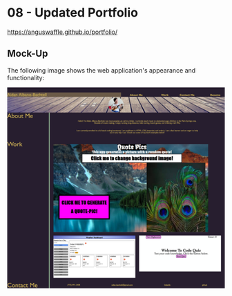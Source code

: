 # 08 - Updated Portfolio

https://anguswaffle.github.io/portfolio/

## Mock-Up
The following image shows the web application's appearance and functionality:

![Weather Dashboard Preview](./assets/images/preview.jpg)